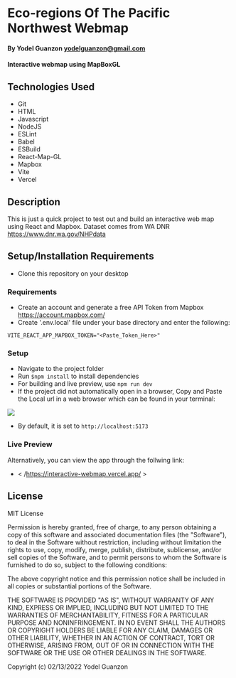 #  Eco-regions Of The Pacific Northwest Webmap

#### By Yodel Guanzon <yodelguanzon@gmail.com>

#### Interactive webmap using MapBoxGL

## Technologies Used

* Git
* HTML
* Javascript
* NodeJS
* ESLint
* Babel
* ESBuild
* React-Map-GL
* Mapbox
* Vite
* Vercel

## Description

This is just a quick project to test out and build an interactive web map using React and Mapbox. Dataset comes from  WA DNR
<https://www.dnr.wa.gov/NHPdata>

## Setup/Installation Requirements

* Clone this repository on your desktop

### Requirements
* Create an account and generate a free API Token from Mapbox <https://account.mapbox.com/>
* Create '.env.local' file under your base directory and enter the following:

`VITE_REACT_APP_MAPBOX_TOKEN="<Paste_Token_Here>"`

### Setup
* Navigate to the project folder
* Run ``` $npm install ``` to install dependencies
* For building and live preview, use ```npm run dev```
* If the project did not automatically open in a browser, Copy and Paste the Local url in a web browser which can be found in your terminal:
<img src=".\readme\terminal.png">

* By default, it is set to ```http://localhost:5173```

### Live Preview

Alternatively, you can view the app through the follwing link:

* < /https://interactive-webmap.vercel.app/ >

## License

MIT License

Permission is hereby granted, free of charge, to any person obtaining a copy
of this software and associated documentation files (the "Software"), to deal
in the Software without restriction, including without limitation the rights
to use, copy, modify, merge, publish, distribute, sublicense, and/or sell
copies of the Software, and to permit persons to whom the Software is
furnished to do so, subject to the following conditions:

The above copyright notice and this permission notice shall be included in all
copies or substantial portions of the Software.

THE SOFTWARE IS PROVIDED "AS IS", WITHOUT WARRANTY OF ANY KIND, EXPRESS OR
IMPLIED, INCLUDING BUT NOT LIMITED TO THE WARRANTIES OF MERCHANTABILITY,
FITNESS FOR A PARTICULAR PURPOSE AND NONINFRINGEMENT. IN NO EVENT SHALL THE
AUTHORS OR COPYRIGHT HOLDERS BE LIABLE FOR ANY CLAIM, DAMAGES OR OTHER
LIABILITY, WHETHER IN AN ACTION OF CONTRACT, TORT OR OTHERWISE, ARISING FROM,
OUT OF OR IN CONNECTION WITH THE SOFTWARE OR THE USE OR OTHER DEALINGS IN THE
SOFTWARE.

Copyright (c) 02/13/2022 Yodel Guanzon
